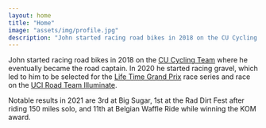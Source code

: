 ```yaml
---
layout: home
title: "Home"
image: "assets/img/profile.jpg"
description: "John started racing road bikes in 2018 on the CU Cycling Team where he eventually became the road captain. In 2020 he started racing gravel, which led to him to be selected for the Life Time Grand Prix race series and race on the UCI Road Team Illuminate"
---
```


John started racing road bikes in 2018 on the [CU Cycling Team](https://www.colorado.edu/sportsclub/cycling/) where he eventually became the road captain. In 2020 he started racing gravel, which led to him to be selected for the [Life Time Grand Prix](https://www.lifetimegrandprix.com) race series and race on the [UCI Road Team Illuminate](https://illuminatethebike.com).

Notable results in 2021 are 3rd at Big Sugar, 1st at the Rad Dirt Fest after riding 150 miles solo, and 11th at Belgian Waffle Ride while winning the KOM award.